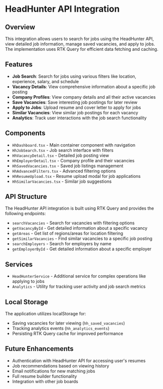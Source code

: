 # HeadHunter API Integration

## Overview

This integration allows users to search for jobs using the HeadHunter API, view detailed job information, manage saved vacancies, and apply to jobs. The implementation uses RTK Query for efficient data fetching and caching.

## Features

- **Job Search**: Search for jobs using various filters like location, experience, salary, and schedule
- **Vacancy Details**: View comprehensive information about a specific job posting
- **Company Profiles**: View company details and all their active vacancies
- **Save Vacancies**: Save interesting job postings for later review
- **Apply to Jobs**: Upload resume and cover letter to apply for jobs
- **Similar Vacancies**: View similar job postings for each vacancy
- **Analytics**: Track user interactions with the job search functionality

## Components

- `HhDashboard.tsx` - Main container component with navigation
- `HhJobSearch.tsx` - Job search interface with filters
- `HhVacancyDetail.tsx` - Detailed job posting view
- `HhEmployerDetail.tsx` - Company profile and their vacancies
- `HhSavedVacancies.tsx` - Saved job listings management
- `HhAdvancedFilters.tsx` - Advanced filtering options
- `HhResumeUpload.tsx` - Resume upload modal for job applications
- `HhSimilarVacancies.tsx` - Similar job suggestions

## API Structure

The HeadHunter API integration is built using RTK Query and provides the following endpoints:

- `searchVacancies` - Search for vacancies with filtering options
- `getVacancyById` - Get detailed information about a specific vacancy
- `getAreas` - Get list of regions/areas for location filtering
- `getSimilarVacancies` - Find similar vacancies to a specific job posting
- `searchEmployers` - Search for employers by name
- `getEmployerById` - Get detailed information about a specific employer

## Services

- `HeadHunterService` - Additional service for complex operations like applying to jobs
- `Analytics` - Utility for tracking user activity and job search metrics

## Local Storage

The application utilizes localStorage for:

- Saving vacancies for later viewing (`hh_saved_vacancies`)
- Tracking analytics events (`hh_analytics_events`)
- Persisting RTK Query cache for improved performance

## Future Enhancements

- Authentication with HeadHunter API for accessing user's resumes
- Job recommendations based on viewing history
- Email notifications for new matching jobs
- Full resume builder functionality
- Integration with other job boards
